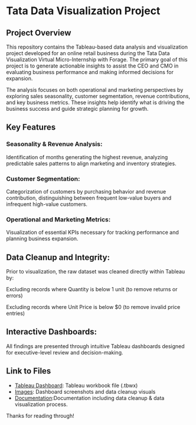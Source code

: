 # Tata Data Visualization Project
## Project Overview
This repository contains the Tableau-based data analysis and visualization project developed for an online retail business during the Tata Data Visualization Virtual Micro-Internship with Forage. The primary goal of this project is to generate actionable insights to assist the CEO and CMO in evaluating business performance and making informed decisions for expansion.

The analysis focuses on both operational and marketing perspectives by exploring sales seasonality, customer segmentation, revenue contributions, and key business metrics. These insights help identify what is driving the business success and guide strategic planning for growth.

## Key Features
### Seasonality & Revenue Analysis:
Identification of months generating the highest revenue, analyzing predictable sales patterns to align marketing and inventory strategies.

### Customer Segmentation:
Categorization of customers by purchasing behavior and revenue contribution, distinguishing between frequent low-value buyers and infrequent high-value customers.

### Operational and Marketing Metrics:
Visualization of essential KPIs necessary for tracking performance and planning business expansion.

## Data Cleanup and Integrity:
Prior to visualization, the raw dataset was cleaned directly within Tableau by:

Excluding records where Quantity is below 1 unit (to remove returns or errors)

Excluding records where Unit Price is below $0 (to remove invalid price entries)

## Interactive Dashboards:
All findings are presented through intuitive Tableau dashboards designed for executive-level review and decision-making.

## Link to Files
- [Tableau Dashboard](Data%20Visualization%20-%20Tata.tbwx): Tableau workbook file (.tbwx)
- [Images](Images): Dashboard screenshots and data cleanup visuals
- [Documentation](Documentation):Documentation including data cleanup & data visualization process.

Thanks for reading through!
